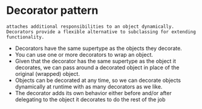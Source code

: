 # Decorator pattern

`attaches additional responsibilities to an object dynamically. Decorators provide a flexible alternative to subclassing for extending functionality.`

- Decorators have the same supertype as the objects they decorate.
- You can use one or more decorators to wrap an object.
- Given that the decorator has the same supertype as the object it decorates, we can pass around a decorated object in place of the original (wrapped) object.
- Objects can be decorated at any time, so we can decorate objects dynamically at runtime with as many decorators as we like.
- The decorator adds its own behavior either before and/or after delegating to the object it decorates to do the rest of the job
